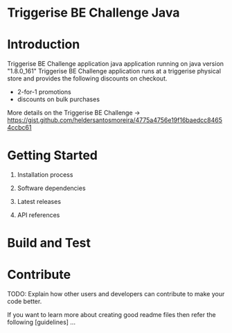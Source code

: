 # Triggerise BE Challenge Java

# Introduction 
Triggerise BE Challenge application java application running on java version "1.8.0_161"
Triggerise BE Challenge application runs at a triggerise physical store and provides the following discounts on checkout.

- 2-for-1 promotions
- discounts on bulk purchases

More details on the Triggerise BE Challenge -> https://gist.github.com/heldersantosmoreira/4775a4756e19f16baedcc84654ccbc61

# Getting Started

1.	Installation process
	

2.	Software dependencies
	
3.	Latest releases

4.	API references

# Build and Test

# Contribute
TODO: Explain how other users and developers can contribute to make your code better. 

If you want to learn more about creating good readme files then refer the following [guidelines]
...
